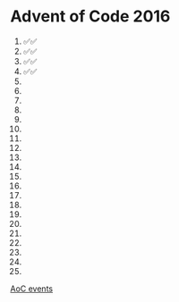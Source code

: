 # Advent of Code 2016
1. ✅✅
2. ✅✅
3. ✅✅
4. ✅✅
5. 
6. 
7. 
8. 
9. 
10. 
11. 
12. 
13. 
14. 
15. 
16. 
17. 
18. 
19. 
20. 
21. 
22. 
23. 
24. 
25. 

[AoC events](https://adventofcode.com/2016/events)
